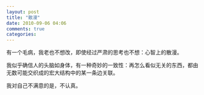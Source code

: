 ```yaml
---
layout: post
title: "散漫"
date: 2010-09-06 04:06
comments: true
categories:
---
```


有一个毛病，我老也不想改，即使经过严肃的思考也不想：心智上的散漫。

我似乎确信人的头脑如身体，有一种奇妙的一致性：再怎么看似无关的东西，都由无数可能交织成的宏大结构中的某一条边关联。

我对自己不满意的是，不认真。

